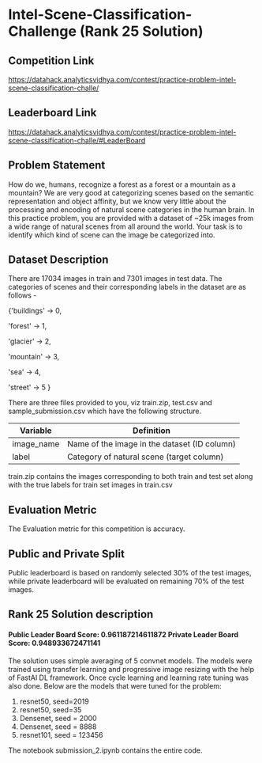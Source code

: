 # Intel-Scene-Classification-Challenge (Rank 25 Solution)

## Competition Link
https://datahack.analyticsvidhya.com/contest/practice-problem-intel-scene-classification-challe/

## Leaderboard Link
https://datahack.analyticsvidhya.com/contest/practice-problem-intel-scene-classification-challe/#LeaderBoard

## Problem Statement
How do we, humans, recognize a forest as a forest or a mountain as a mountain? We are very good at categorizing scenes based on the semantic representation and object affinity, but we know very little about the processing and encoding of natural scene categories in the human brain. In this practice problem, you are provided with a dataset of ~25k images from a wide range of natural scenes from all around the world. Your task is to identify which kind of scene can the image be categorized into.

## Dataset Description
There are 17034 images in train and 7301 images in test data. The categories of scenes and their corresponding labels in the dataset are as follows -

{'buildings' -> 0, 

'forest' -> 1,

'glacier' -> 2,

'mountain' -> 3,

'sea' -> 4,

'street' -> 5 }
 
There are three files provided to you, viz train.zip, test.csv and sample_submission.csv which have the following structure.

Variable	| Definition
|---|---|
image_name	| Name of the image in the dataset (ID column)
label	| Category of natural scene (target column)


train.zip contains the images corresponding to both train and test set along with the true labels for train set images in train.csv
 

## Evaluation Metric
The Evaluation metric for this competition is accuracy.

## Public and Private Split
Public leaderboard is based on randomly selected 30% of the test images, while private leaderboard will be evaluated on remaining 70% of the test images.

## Rank 25 Solution description
#### Public Leader Board Score: 0.961187214611872 Private Leader Board Score: 0.948933672471141

The solution uses simple averaging of 5 convnet models. The models were trained using transfer learning and progressive image resizing with the help of FastAI DL framework. Once cycle learning and learning rate tuning was also done. Below are the models that were tuned for the problem:

 1) resnet50, seed=2019
 2) resnet50, seed=35
 3) Densenet, seed = 2000
 4) Densenet, seed = 8888
 5) resnet101, seed = 123456

The notebook submission_2.ipynb contains the entire code.



